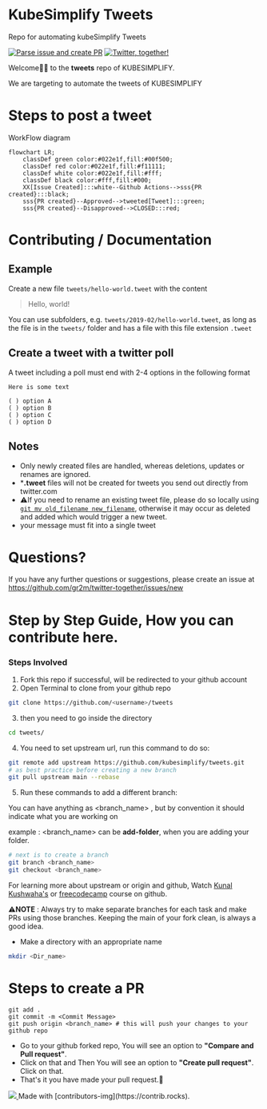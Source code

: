 # KubeSimplify Tweets
Repo for automating kubeSimplify Tweets

[![Parse issue and create PR](https://github.com/kubesimplify/tweets/actions/workflows/main.yml/badge.svg)](https://github.com/kubesimplify/tweets/actions/workflows/main.yml)
[![Twitter, together!](https://github.com/kubesimplify/tweets/actions/workflows/twitter-together.yml/badge.svg)](https://github.com/kubesimplify/tweets/actions/workflows/twitter-together.yml)

Welcome🙏🏼 to the **tweets** repo of KUBESIMPLIFY.

We are targeting to automate the tweets of KUBESIMPLIFY

# Steps to post a tweet

WorkFlow diagram

```mermaid
flowchart LR;
    classDef green color:#022e1f,fill:#00f500;
    classDef red color:#022e1f,fill:#f11111;
    classDef white color:#022e1f,fill:#fff;
    classDef black color:#fff,fill:#000;
    XX[Issue Created]:::white--Github Actions-->sss{PR created}:::black;
    sss{PR created}--Approved-->tweeted[Tweet]:::green;
    sss{PR created}--Disapproved-->CLOSED:::red;
```

# Contributing / Documentation

## Example

Create a new file `tweets/hello-world.tweet` with the content

> Hello, world!

You can use subfolders, e.g. `tweets/2019-02/hello-world.tweet`, as long as the file is in the `tweets/` folder and has a file with this file extension `.tweet`

## Create a tweet with a twitter poll

A tweet including a poll must end with 2-4 options in the following format
```
Here is some text

( ) option A
( ) option B
( ) option C
( ) option D
```
## Notes

- Only newly created files are handled, whereas deletions, updates or renames are ignored.
- ***.tweet** files will not be created for tweets you send out directly from twitter.com
- ⚠️If you need to rename an existing tweet file, please do so locally using [`git mv old_filename new_filename`](https://help.github.com/en/articles/renaming-a-file-using-the-command-line), otherwise it may occur as deleted and added which would trigger a new tweet.
- your message must fit into a single tweet

# Questions?

If you have any further questions or suggestions, please create an issue at https://github.com/gr2m/twitter-together/issues/new

# Step by Step Guide, How you can contribute here.

### Steps Involved

1. Fork this repo
    if successful, will be redirected to your github account
2. Open Terminal to clone from your github repo
```bash
git clone https://github.com/<username>/tweets
```

3. then you need to go inside the directory
```bash
cd tweets/
```
4. You need to set upstream url, run this command to do so:
```bash
git remote add upstream https://github.com/kubesimplify/tweets.git
# as best practice before creating a new branch
git pull upstream main --rebase
```

5. Run these commands to add a different branch:

You can have anything as <branch_name> , but by convention it should indicate what you are working on

example : <branch_name> can be **add-folder**, when you are adding your folder.

```bash
# next is to create a branch 
git branch <branch_name>
git checkout <branch_name>
```

For learning more about upstream or origin and github, Watch [Kunal Kushwaha's](https://www.youtube.com/watch?v=apGV9Kg7ics) or [freecodecamp](https://www.youtube.com/watch?v=RGOj5yH7evk) course on github.



⚠️**NOTE** : Always try to make separate branches for each task and make PRs using those branches. Keeping the main of your fork clean, is always a good idea.

- Make a directory with an appropriate name

```bash
mkdir <Dir_name>
```

# Steps to create a PR
```
git add .
git commit -m <Commit Message>
git push origin <branch_name> # this will push your changes to your github repo
```

- Go to your github forked repo, You will see an option to **"Compare and Pull request"**.
- Click on that and Then You will see an option to **"Create pull request"**. Click on that.
- That's it you have made your pull request.🥳


<a href = "https://github.com/kubesimplify/tweets/graphs/contributors">
<img src = "https://contrib.rocks/image?repo=kubesimplify/tweets"/>
</a>
Made with [contributors-img](https://contrib.rocks).
